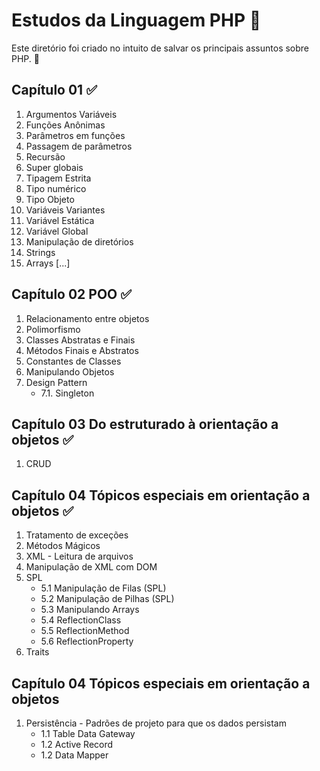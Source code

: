 # Estudos da Linguagem PHP :bookmark:

Este diretório foi criado no intuito de salvar os principais assuntos sobre PHP. :notebook:

## Capítulo 01  :white_check_mark:

1. Argumentos Variáveis
2. Funções Anônimas
3. Parâmetros em funções
4. Passagem de parâmetros
5. Recursão
6. Super globais
7. Tipagem Estrita
8. Tipo numérico
9. Tipo Objeto
10. Variáveis Variantes
11. Variável Estática
12. Variável Global
13. Manipulação de diretórios
13. Strings
14. Arrays [...]


## Capítulo 02 POO :white_check_mark:

1. Relacionamento entre objetos
2. Polimorfismo
3. Classes Abstratas e Finais
4. Métodos Finais e Abstratos
5. Constantes de Classes
6. Manipulando Objetos 
7. Design Pattern
    - 7.1. Singleton

## Capítulo 03 Do estruturado à orientação a objetos :white_check_mark:

1. CRUD

## Capítulo 04 Tópicos especiais em orientação a objetos :white_check_mark:

1. Tratamento de exceções
2. Métodos Mágicos
3. XML - Leitura de arquivos
4. Manipulação de XML com DOM
5. SPL
    - 5.1 Manipulação de Filas (SPL)
    - 5.2 Manipulação de Pilhas (SPL)
    - 5.3 Manipulando Arrays
    - 5.4 ReflectionClass
    - 5.5 ReflectionMethod
    - 5.6 ReflectionProperty
6. Traits

## Capítulo 04 Tópicos especiais em orientação a objetos 
1. Persistência - Padrões de projeto para que os dados persistam
    - 1.1 Table Data Gateway
    - 1.2 Active Record
    - 1.2 Data Mapper

